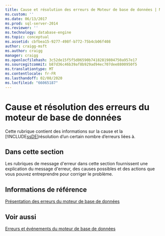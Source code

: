```yaml
---
title: Cause et résolution des erreurs de Moteur de base de données | Microsoft Docs
ms.custom: ''
ms.date: 06/13/2017
ms.prod: sql-server-2014
ms.reviewer: ''
ms.technology: database-engine
ms.topic: conceptual
ms.assetid: cbfbea15-9277-498f-b772-75b4cb06f408
author: craigg-msft
ms.author: craigg
manager: craigg
ms.openlocfilehash: 3c52de15f5f5d06590b74182819804750a957e17
ms.sourcegitcommit: b87d36c46b39af8b929ad94ec707dee8800950f5
ms.translationtype: MT
ms.contentlocale: fr-FR
ms.lasthandoff: 02/08/2020
ms.locfileid: "66065187"
---
```

# <a name="cause-and-resolution-of-database-engine-errors"></a>Cause et résolution des erreurs du moteur de base de données
  Cette rubrique contient des informations sur la cause et la [!INCLUDE[ssDE](../includes/ssde-md.md)]résolution d’un certain nombre d’erreurs liées à.  
  
## <a name="in-this-section"></a>Dans cette section  
 Les rubriques de message d'erreur dans cette section fournissent une explication du message d'erreur, des causes possibles et des actions que vous pouvez entreprendre pour corriger le problème.  
  
## <a name="reference"></a>Informations de référence  
 [Présentation des erreurs du moteur de base de données](../relational-databases/native-client-ole-db-errors/errors.md)  
  
## <a name="see-also"></a>Voir aussi  
 [Erreurs et événements du moteur de base de données](../relational-databases/errors-events/database-engine-events-and-errors.md)  
  
  
